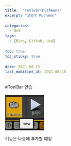 ```yaml
---
title:  "ToolBar(Pusheen)"
excerpt: "고양이 Pusheen"

categories:
  - Ue4
tags:
  - [Blog, Github, Ue4]

toc: true
toc_sticky: true
 
date: 2021-06-15
last_modified_at: 2021-06-15
---
```


#ToolBar 연습
<br>
<br>
![1](/image/Ue4/pusheen.png)

기능은 나중에 추가할 예정